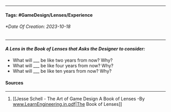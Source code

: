 __________________________________________________________________________
#### **Tags:** #GameDesign/Lenses/Experience
###### *Date Of Creation: 2023-10-18
__________________________________________________________________________

#### ***A Lens in the Book of Lenses that Asks the Designer to consider:***
- What will ___ be like two years from now? Why?
- What will ___ be like four years from now? Why?
- What will ___ be like ten years from now? Why?
#### Sources
__________________________________________________________________________
1. [[Jesse Schell - The Art of Game Design A Book of Lenses -By www.LearnEngineering.in.pdf|The Book of Lenses]]